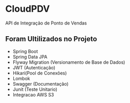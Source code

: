 # CloudPDV
API de Integração de Ponto de Vendas

## Foram Ultilizados no Projeto 
 - Spring Boot
 - Spring Data JPA
 - Flyway Migration (Versionamento de Base de Dados)
 - JWT (Autenticação)
 - Hikari(Pool de Conexões)
 - Lombok
 - Swagger (Documentação)
 - Junit (Teste Unitario)
 - Integracao AWS S3
